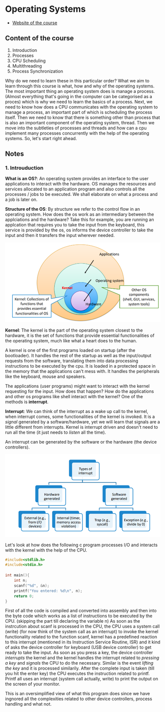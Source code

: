 # Operating Systems

- [Website of the course](http://www.facweb.iitkgp.ac.in/~isg/OS/index.html)

## Content of the course

1. Introduction
2. Processes
3. CPU Scheduling
4. Multithreading
5. Process Synchronization

Why do we need to learn these in this particular order? What we aim to learn through this course is what, how and why of the operating systems. The most important thing an operating system does is manage a process. (Almost everything that's going in the computer can be categorised as a proces) which is why we need to learn the basics of a process. Next, we need to know how does a CPU communicates with the operating system to manage a process, an important part of which is scheduling the process itself. Then we need to know that there is something other than process that is also an important component of the operating system, thread. Then we move into the subtleties of processes and threads and how can a cpu implement many processes concurrently with the help of the operating systems. So, let's start right ahead.

## Notes

### 1. Introuduction

__What is an OS?__: An operating system provides an interface to the user applications to interact with the hardware. OS manages the resources and services allocated to an application program and also controls all the processes / jobs to be executed. We shall elaborate on what a process and a job is later on.

__Structure of the OS__: By structure we refer to the control flow in an operating system. How does the os work as an intermediary between the applciations and the hardware? Take this for example, you are running an applcation that requires you to take the input from the keyboard, this service is provided by the os, os informs the device controller to take the input and then it transfers the input wherever needed.

![structure](../images/os/structure.png?raw=true)

__Kernel__: The kernel is the part of the operating system closest to the hardware, it is the set of functions that provide essential functionalities of the operating system, much like what a heart does to the human.

A kernel is one of the first programs loaded on startup (after the bootloader). It handles the rest of the startup as well as the input/output requests from the software, translating them into data processing instructions to be executed by the cpu. It is loaded in a protected space in the memory that the applications can't mess with. It handles the peripherals like the keyboard, mouse and speakers.

The applications (user programs) might want to interact with the kernel requesting for the input. How does that happen? How do the applications and other os programs like shell interact with the kernel? One of the methods is __interrupt__.

__Interrupt__: We can think of the interrupt as a wake up call to the kernel, when interrupt comes, some functionalities of the kernel is invoked. It is a _signal_ generated by a software/hardware, yet we will learn that signals are a little different from interrupts. Kernel is interrupt driven and doesn't need to run all the time (it just needs to _listen_ all the time). 

An interrupt can be generated by the software or the hardware (the device controllers). 

![interrupts](../images/os/interrupts.png?raw=true)

Let's look at how does the following c program processes I/O and interacts with the kernel with the help of the CPU.

```c
#include<stdlib.h>
#include<stdio.h>

int main(){
	int n;
	scanf("%d", &n);
	printf("You entered: %d\n", n);
	return 0;
}
```

First of all the code is compiled and converted into assembly and then into the byte code which works as a list of instructions to be executed by the CPU. (skipping the part till declaring the variable n) As soon as the instrcution about scanf is processed in the CPU, the CPU uses a system call (write) (for now think of the system call as an interrupt) to invoke the kernel functionality related to the function scanf, kernel has a predefined reaction to this interrupt (mentioned in its Instruction Service Routine, ISR) and it kind of asks the device controller for keyboard (USB device controller) to get ready to take the input. As soon as you press a key, the device controller _interrupts_ the kernel and the kernel handles the interrupt related to _pressing a key_ and _signals_ the CPU to do the necessary. Similar is the event _lifting the key_ and it is processed similarily. After the complete input is taken (till you hit the enter key) the CPU executes the instruction related to printf. Printf all uses an interrupt (system call actually, write) to print the output on the screen of your monitor.

This is an oversimplified view of what this program does since we have ingnored all the complexities related to other device controllers, process handling and what not.
